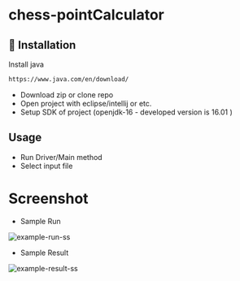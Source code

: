 # chess-pointCalculator


## 💾 Installation 

Install java
```bash
https://www.java.com/en/download/
```

* Download zip or clone repo
* Open project with eclipse/intellij or etc.
* Setup SDK of project (openjdk-16 - developed version is 16.01 )


## Usage

* Run Driver/Main method
* Select input file

# Screenshot

* Sample Run 


![example-run-ss](https://user-images.githubusercontent.com/24878062/124054092-060e1580-da2a-11eb-85e6-2cc9c894f012.PNG)

* Sample Result



![example-result-ss](https://user-images.githubusercontent.com/24878062/124054164-2938c500-da2a-11eb-8198-ff7dce852960.PNG)



